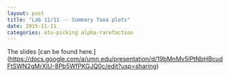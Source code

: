 ```yaml
---
layout: post
title: "Lab 11/11 -- Summary Taxa plots"
date: 2015-11-11
categories: otu-picking alpha-rarefaction
---
```


The slides [can be found here.] (https://docs.google.com/a/umn.edu/presentation/d/19bMnMv5lPtNbHBcudFtSWN2gMrXlU-8Pb5WfPKGJQ0c/edit?usp=sharing)


